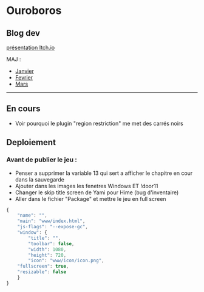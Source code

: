 # Ouroboros
## Blog dev
[présentation Itch.io](https://kingdo.itch.io/ouroboros)

MAJ :
- [Janvier](https://kingdo.itch.io/ouroboros/devlog/336301/dev-blog-start)
- [Fevrier](https://kingdo.itch.io/ouroboros/devlog/344377/fevrier)
- [Mars](https://kingdo.itch.io/ouroboros/devlog/352442/mars)
------------
## En cours
- Voir pourquoi le plugin "region restriction" me met des carrés noirs 

## Deploiement
### Avant de publier le jeu :
- Penser a supprimer la variable 13 qui sert a afficher le chapitre en cour dans la sauvegarde
- Ajouter dans les images les fenetres Windows ET !door11
- Changer le skip title screen de Yami pour Hime (bug d'inventaire)
- Aller dans le fichier "Package" et mettre le jeu en full screen
```js
{
    "name": "",
    "main": "www/index.html",
    "js-flags": "--expose-gc",
    "window": {
        "title": "",
        "toolbar": false,
        "width": 1080,
        "height": 720,
        "icon": "www/icon/icon.png",
	"fullscreen": true,
	"resizable": false
    }
}
```

